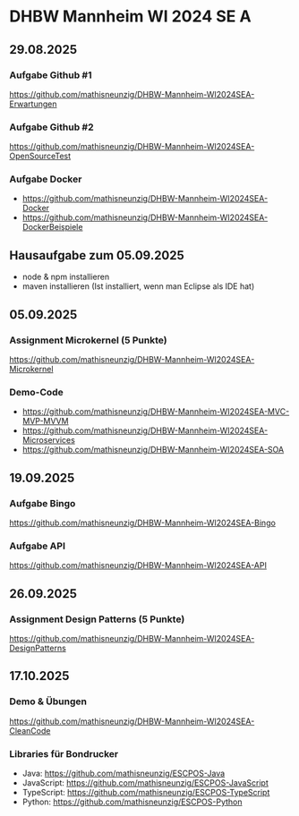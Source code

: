 # DHBW Mannheim WI 2024 SE A

## 29.08.2025

### Aufgabe Github #1
https://github.com/mathisneunzig/DHBW-Mannheim-WI2024SEA-Erwartungen

### Aufgabe Github #2
https://github.com/mathisneunzig/DHBW-Mannheim-WI2024SEA-OpenSourceTest

### Aufgabe Docker
- https://github.com/mathisneunzig/DHBW-Mannheim-WI2024SEA-Docker
- https://github.com/mathisneunzig/DHBW-Mannheim-WI2024SEA-DockerBeispiele

## Hausaufgabe zum 05.09.2025
- node & npm installieren
- maven installieren (Ist installiert, wenn man Eclipse als IDE hat)

## 05.09.2025

### Assignment Microkernel (5 Punkte)
https://github.com/mathisneunzig/DHBW-Mannheim-WI2024SEA-Microkernel

### Demo-Code
- https://github.com/mathisneunzig/DHBW-Mannheim-WI2024SEA-MVC-MVP-MVVM
- https://github.com/mathisneunzig/DHBW-Mannheim-WI2024SEA-Microservices
- https://github.com/mathisneunzig/DHBW-Mannheim-WI2024SEA-SOA

## 19.09.2025

### Aufgabe Bingo
https://github.com/mathisneunzig/DHBW-Mannheim-WI2024SEA-Bingo

### Aufgabe API
https://github.com/mathisneunzig/DHBW-Mannheim-WI2024SEA-API

## 26.09.2025

### Assignment Design Patterns (5 Punkte)
https://github.com/mathisneunzig/DHBW-Mannheim-WI2024SEA-DesignPatterns

## 17.10.2025

### Demo & Übungen
https://github.com/mathisneunzig/DHBW-Mannheim-WI2024SEA-CleanCode

### Libraries für Bondrucker
- Java: https://github.com/mathisneunzig/ESCPOS-Java
- JavaScript: https://github.com/mathisneunzig/ESCPOS-JavaScript
- TypeScript: https://github.com/mathisneunzig/ESCPOS-TypeScript
- Python: https://github.com/mathisneunzig/ESCPOS-Python
